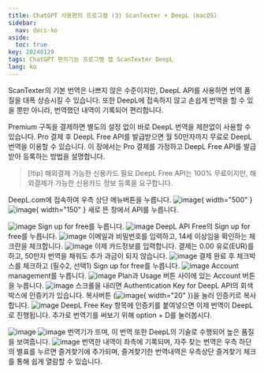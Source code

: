 ```yaml
---
title: ChatGPT 사용편의 프로그램 (3) ScanTexter + DeepL (macOS)
sidebar:
  nav: docs-ko
aside:
  toc: true
key: 20240129
tags: ChatGPT 편의기능 프로그램 앱 ScanTexter DeepL
lang: ko
---
```

ScanTexter의 기본 번역은 나쁘지 않은 수준이지만, DeepL API를 사용하면 번역 품질을 대폭 상승시킬 수 있습니다. 또한 DeepL에 접속하지 않고 손쉽게 번역을 할 수 있을 뿐만 아니라, 번역했던 내역이 기록되어 편리합니다.

Premium 구독을 결제하면 별도의 설정 없이 바로 DeepL 번역을 제한없이 사용할 수 있습니다. Pro 결제 후 DeepL Free API를 발급받으면 월 50만자까지 무료로 DeepL 번역을 이용할 수 있습니다. 이 장에서는 Pro 결제를 가정하고 DeepL Free API를 발급받아 등록하는 방법을 설명합니다.

>[!tip] 해외결제 가능한 신용카드 필요
>DeepL Free API는 100% 무료이지만, 해외결제가 가능한 신용카드 정보 등록을 요구합니다.

DeepL.com에 접속하여 우측 상단 메뉴버튼을 누릅니다.
![image](/assets/img/2024-01-30-ScanTexter-and-DeepL/스크린샷-2024-01-14-오후-5.40.25.png){ width="500" }
![image](/assets/img/2024-01-30-ScanTexter-and-DeepL/스크린샷-2024-01-14-오후-5.40.47.png){ width="150" }
새로 뜬 창에서 API를 누릅니다.

![image](/assets/img/2024-01-30-ScanTexter-and-DeepL/스크린샷-2024-01-14-오후-5.41.54.png)
Sign up for free를 누릅니다.
![image](/assets/img/2024-01-30-ScanTexter-and-DeepL/스크린샷-2024-01-14-오후-5.42.33.png)
DeepL API Free의 Sign up for free를 누릅니다.
![image](/assets/img/2024-01-30-ScanTexter-and-DeepL/스크린샷-2024-01-14-오후-5.43.03.png)
이메일과 비밀번호를 입력하고, 14세 이상임을 확인하는 체크란을 체크합니다.
![image](/assets/img/2024-01-30-ScanTexter-and-DeepL/스크린샷-2024-01-14-오후-5.43.58.png)
이제 카드정보를 입력합니다. 결제는 0.00 유로(EUR)를 하고, 50만자 번역을 채워도 추가 과금이 되지 않습니다.
![image](/assets/img/2024-01-30-ScanTexter-and-DeepL/스크린샷-2024-01-14-오후-5.49.51.png)
결제 완료 후 체크박스를 체크하고 (필수2, 선택1) Sign up for free를 누릅니다.
![image](/assets/img/2024-01-30-ScanTexter-and-DeepL/스크린샷-2024-01-14-오후-5.51.52.png)
Account management를 누릅니다.
![image](/assets/img/2024-01-30-ScanTexter-and-DeepL/스크린샷-2024-01-14-오후-5.52.21.png)
Plan과 Usage 버튼 사이에 있는 Account 버튼을 누릅니다.
![image](/assets/img/2024-01-30-ScanTexter-and-DeepL/스크린샷-2024-01-14-오후-5.52.52.png)
스크롤을 내리면 Authentication Key for DeepL API의 회색 박스에 인증키가 있습니다. 복사버튼 (![image](/assets/img/2024-01-30-ScanTexter-and-DeepL/스크린샷-2024-01-14-오후-5.53.29.png){ width="20" })을 눌러 인증키르 복사합니다.
![image](/assets/img/2024-01-30-ScanTexter-and-DeepL/스크린샷-2024-01-14-오후-5.56.26.png)
DeepL Free Key 항목에 인증키를 붙여넣으면 이제 번역이 DeepL로 진행됩니다. 추가로 번역기를 써보기 위해 option + D를 눌러봅시다.

![image](/assets/img/2024-01-30-ScanTexter-and-DeepL/스크린샷-2024-01-14-오후-5.58.19.png)
![image](/assets/img/2024-01-30-ScanTexter-and-DeepL/스크린샷-2024-01-14-오후-6.02.07.png)
번역기가 뜨며, 이 번역 또한 DeepL의 기술로 수행되어 높은 품질을 보여줍니다.
![image](/assets/img/2024-01-30-ScanTexter-and-DeepL/스크린샷-2024-01-14-오후-6.03.16.png)
번역한 내역이 좌측에 기록되며, 자주 찾는 번역은 우측 하단의 별표를 누르면 즐겨찾기에 추가되며, 즐겨찾기한 번역내역은 우측상단 즐겨찾기 체크를 통해 쉽게 열람할 수 있습니다.